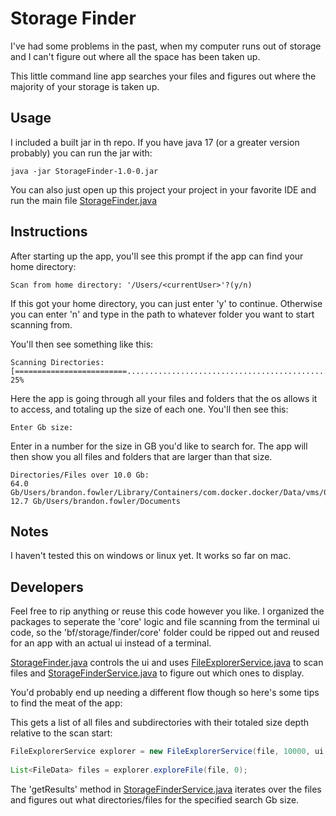 # Storage Finder

I've had some problems in the past, when my computer runs out of storage and I can't figure out where all the space has been taken up.

This little command line app searches your files and figures out where the majority of your storage is taken up. 

## Usage
I included a built jar in th repo. If you have java 17 (or a greater version probably) you can run the jar with:

```shell
java -jar StorageFinder-1.0-0.jar
```

You can also just open up this project your project in your favorite IDE and run the main file [StorageFinder.java](src%2Fmain%2Fjava%2Fbf%2Fstorage%2Ffinder%2FStorageFinder.java)


## Instructions

After starting up the app, you'll see this prompt if the app can find your home directory:
```
Scan from home directory: '/Users/<currentUser>'?(y/n)
```
If this got your home directory, you can just enter 'y' to continue. Otherwise you can enter 'n' and type in the path to whatever folder you want to start scanning from. 

You'll then see something like this:
```
Scanning Directories: [=========================...........................................................................] 25%
```
Here the app is going through all your files and folders that the os allows it to access, and totaling up the size of each one. You'll then see this:
```
Enter Gb size:
```
Enter in a number for the size in GB you'd like to search for. The app will then show you all files and folders that are larger than that size. 
```
Directories/Files over 10.0 Gb: 
64.0 Gb/Users/brandon.fowler/Library/Containers/com.docker.docker/Data/vms/0/data/Docker.raw
12.7 Gb/Users/brandon.fowler/Documents
```

## Notes
I haven't tested this on windows or linux yet. It works so far on mac. 


## Developers
Feel free to rip anything or reuse this code however you like. I organized the packages to seperate the 'core' logic and file scanning from the terminal ui code, so the 'bf/storage/finder/core' folder could be ripped out and reused for an app with an actual ui instead of a terminal. 

[StorageFinder.java](src%2Fmain%2Fjava%2Fbf%2Fstorage%2Ffinder%2FStorageFinder.java) controls the ui and uses [FileExplorerService.java](src%2Fmain%2Fjava%2Fbf%2Fstorage%2Ffinder%2Fcore%2Fservice%2FFileExplorerService.java) to scan files and [StorageFinderService.java](src%2Fmain%2Fjava%2Fbf%2Fstorage%2Ffinder%2Fcore%2Fservice%2FStorageFinderService.java) to figure out which ones to display.

You'd probably end up needing a different flow though so here's some tips to find the meat of the app: 

This gets a list of all files and subdirectories with their totaled size depth relative to the scan start:
```java
FileExplorerService explorer = new FileExplorerService(file, 10000, ui );
    
List<FileData> files = explorer.exploreFile(file, 0);
```


The 'getResults' method in [StorageFinderService.java](src%2Fmain%2Fjava%2Fbf%2Fstorage%2Ffinder%2Fcore%2Fservice%2FStorageFinderService.java)
iterates over the files and figures out what directories/files for the specified search Gb size.

